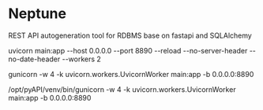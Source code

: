 # Neptune

REST API autogeneration tool for RDBMS base on fastapi and SQLAlchemy

uvicorn main:app --host 0.0.0.0 --port 8890 --reload --no-server-header --no-date-header --workers 2

gunicorn -w 4 -k uvicorn.workers.UvicornWorker main:app -b 0.0.0.0:8890

/opt/pyAPI/venv/bin/gunicorn -w 4 -k uvicorn.workers.UvicornWorker main:app -b 0.0.0.0:8890